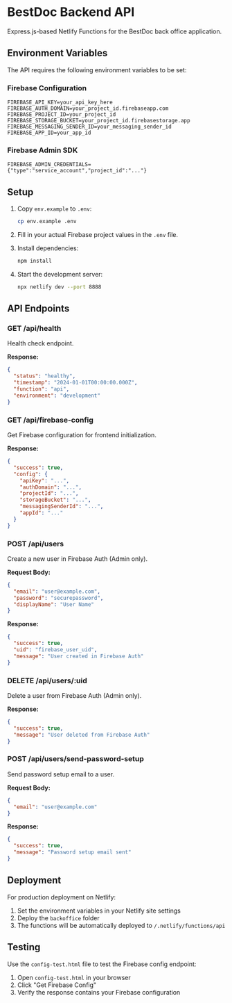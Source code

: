 # BestDoc Backend API

Express.js-based Netlify Functions for the BestDoc back office application.

## Environment Variables

The API requires the following environment variables to be set:

### Firebase Configuration

```env
FIREBASE_API_KEY=your_api_key_here
FIREBASE_AUTH_DOMAIN=your_project_id.firebaseapp.com
FIREBASE_PROJECT_ID=your_project_id
FIREBASE_STORAGE_BUCKET=your_project_id.firebasestorage.app
FIREBASE_MESSAGING_SENDER_ID=your_messaging_sender_id
FIREBASE_APP_ID=your_app_id
```

### Firebase Admin SDK

```env
FIREBASE_ADMIN_CREDENTIALS={"type":"service_account","project_id":"..."}
```

## Setup

1. Copy `env.example` to `.env`:

   ```bash
   cp env.example .env
   ```

2. Fill in your actual Firebase project values in the `.env` file.

3. Install dependencies:

   ```bash
   npm install
   ```

4. Start the development server:
   ```bash
   npx netlify dev --port 8888
   ```

## API Endpoints

### GET /api/health

Health check endpoint.

**Response:**

```json
{
  "status": "healthy",
  "timestamp": "2024-01-01T00:00:00.000Z",
  "function": "api",
  "environment": "development"
}
```

### GET /api/firebase-config

Get Firebase configuration for frontend initialization.

**Response:**

```json
{
  "success": true,
  "config": {
    "apiKey": "...",
    "authDomain": "...",
    "projectId": "...",
    "storageBucket": "...",
    "messagingSenderId": "...",
    "appId": "..."
  }
}
```

### POST /api/users

Create a new user in Firebase Auth (Admin only).

**Request Body:**

```json
{
  "email": "user@example.com",
  "password": "securepassword",
  "displayName": "User Name"
}
```

**Response:**

```json
{
  "success": true,
  "uid": "firebase_user_uid",
  "message": "User created in Firebase Auth"
}
```

### DELETE /api/users/:uid

Delete a user from Firebase Auth (Admin only).

**Response:**

```json
{
  "success": true,
  "message": "User deleted from Firebase Auth"
}
```

### POST /api/users/send-password-setup

Send password setup email to a user.

**Request Body:**

```json
{
  "email": "user@example.com"
}
```

**Response:**

```json
{
  "success": true,
  "message": "Password setup email sent"
}
```

## Deployment

For production deployment on Netlify:

1. Set the environment variables in your Netlify site settings
2. Deploy the `backoffice` folder
3. The functions will be automatically deployed to `/.netlify/functions/api`

## Testing

Use the `config-test.html` file to test the Firebase config endpoint:

1. Open `config-test.html` in your browser
2. Click "Get Firebase Config"
3. Verify the response contains your Firebase configuration
